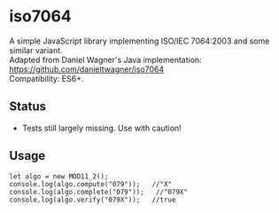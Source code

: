 # iso7064
A simple JavaScript library implementing ISO/IEC 7064:2003 and some similar variant.  
Adapted from Daniel Wagner's Java implementation: https://github.com/danieltwagner/iso7064  
Compatibility: ES6+.

## Status
* Tests still largely missing. Use with caution!

## Usage
```
let algo = new MOD11_2();
console.log(algo.compute("079"));   //"X"
console.log(algo.complete("079"));   //"079X"
console.log(algo.verify("079X"));   //true
```
